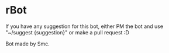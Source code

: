 # rBot
If you have any suggestion for this bot, either PM the bot and use "~/suggest {suggestion}" or make a pull request :D

Bot made by Smc.

